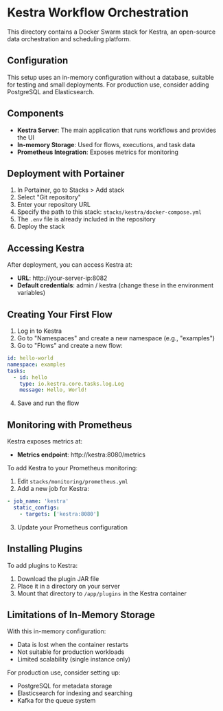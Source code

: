 # Kestra Workflow Orchestration

This directory contains a Docker Swarm stack for Kestra, an open-source data orchestration and scheduling platform.

## Configuration

This setup uses an in-memory configuration without a database, suitable for testing and small deployments. For production use, consider adding PostgreSQL and Elasticsearch.

## Components

- **Kestra Server**: The main application that runs workflows and provides the UI
- **In-memory Storage**: Used for flows, executions, and task data
- **Prometheus Integration**: Exposes metrics for monitoring

## Deployment with Portainer

1. In Portainer, go to Stacks > Add stack
2. Select "Git repository"
3. Enter your repository URL
4. Specify the path to this stack: `stacks/kestra/docker-compose.yml`
5. The `.env` file is already included in the repository
6. Deploy the stack

## Accessing Kestra

After deployment, you can access Kestra at:
- **URL**: http://your-server-ip:8082
- **Default credentials**: admin / kestra (change these in the environment variables)

## Creating Your First Flow

1. Log in to Kestra
2. Go to "Namespaces" and create a new namespace (e.g., "examples")
3. Go to "Flows" and create a new flow:

```yaml
id: hello-world
namespace: examples
tasks:
  - id: hello
    type: io.kestra.core.tasks.log.Log
    message: Hello, World!
```

4. Save and run the flow

## Monitoring with Prometheus

Kestra exposes metrics at:
- **Metrics endpoint**: http://kestra:8080/metrics

To add Kestra to your Prometheus monitoring:

1. Edit `stacks/monitoring/prometheus.yml`
2. Add a new job for Kestra:

```yaml
- job_name: 'kestra'
  static_configs:
    - targets: ['kestra:8080']
```

3. Update your Prometheus configuration

## Installing Plugins

To add plugins to Kestra:

1. Download the plugin JAR file
2. Place it in a directory on your server
3. Mount that directory to `/app/plugins` in the Kestra container

## Limitations of In-Memory Storage

With this in-memory configuration:
- Data is lost when the container restarts
- Not suitable for production workloads
- Limited scalability (single instance only)

For production use, consider setting up:
- PostgreSQL for metadata storage
- Elasticsearch for indexing and searching
- Kafka for the queue system
